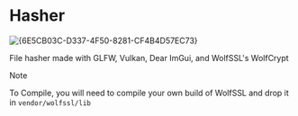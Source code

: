 # Hasher
![{6E5CB03C-D337-4F50-8281-CF4B4D57EC73}](https://github.com/user-attachments/assets/56cedd36-ebe9-4e94-a2b7-1642420b7222)

File hasher made with GLFW, Vulkan, Dear ImGui, and WolfSSL's WolfCrypt

> [!NOTE]  
> To Compile, you will need to compile your own build of WolfSSL and drop it in `vendor/wolfssl/lib`

